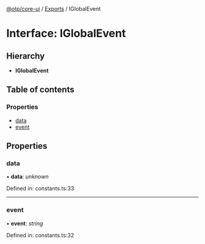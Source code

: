 [@otp/core-ui](../README.md) / [Exports](../modules.md) / IGlobalEvent

# Interface: IGlobalEvent

## Hierarchy

* **IGlobalEvent**

## Table of contents

### Properties

- [data](iglobalevent.md#data)
- [event](iglobalevent.md#event)

## Properties

### data

• **data**: *unknown*

Defined in: constants.ts:33

___

### event

• **event**: *string*

Defined in: constants.ts:32
